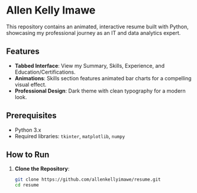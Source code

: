 # Allen Kelly Imawe

This repository contains an animated, interactive resume built with Python, showcasing my professional journey as an IT and data analytics expert.

## Features
- **Tabbed Interface**: View my Summary, Skills, Experience, and Education/Certifications.
- **Animations**: Skills section features animated bar charts for a compelling visual effect.
- **Professional Design**: Dark theme with clean typography for a modern look.

## Prerequisites
- Python 3.x
- Required libraries: `tkinter`, `matplotlib`, `numpy`

## How to Run
1. **Clone the Repository**:
   ```bash
   git clone https://github.com/allenkellyimawe/resume.git
   cd resume
